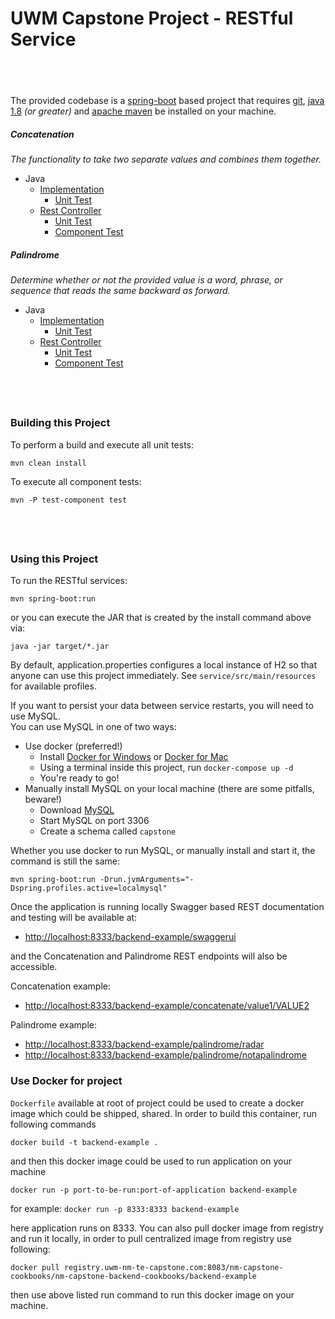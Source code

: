 # UWM Capstone Project - RESTful Service

&nbsp;
----

The provided codebase is a [spring-boot](https://projects.spring.io/spring-boot/) based project that requires [git](https://git-scm.com/downloads), 
[java 1.8](http://www.oracle.com/technetwork/java/javase/downloads/jdk8-downloads-2133151.html) _(or greater)_ and 
[apache maven](https://maven.apache.org/download.cgi) be installed on your machine.

##### Concatenation
_The functionality to take two separate values and combines them together._
* Java 
    * [Implementation](https://gitlab.uwm-nm-te-capstone.com/nm-capstone-cookbooks/nm-capstone-backend-cookbooks/backend-example/blob/master/src/main/java/edu/uwm/capstone/util/Concatenation.java)
        * [Unit Test](https://gitlab.uwm-nm-te-capstone.com/nm-capstone-cookbooks/nm-capstone-backend-cookbooks/backend-example/blob/master/src/test/java/edu/uwm/capstone/util/ConcatenationUnitTest.java)
    * [Rest Controller](https://gitlab.uwm-nm-te-capstone.com/nm-capstone-cookbooks/nm-capstone-backend-cookbooks/backend-example/blob/master/src/main/java/edu/uwm/capstone/controller/ConcatenationRestController.java) 
        * [Unit Test](https://gitlab.uwm-nm-te-capstone.com/nm-capstone-cookbooks/nm-capstone-backend-cookbooks/backend-example/blob/master/src/test/java/edu/uwm/capstone/controller/ConcatenationRestControllerUnitTest.java)
        * [Component Test](https://gitlab.uwm-nm-te-capstone.com/nm-capstone-cookbooks/nm-capstone-backend-cookbooks/backend-example/blob/master/src/test-component/java/edu/uwm/capstone/controller/ConcatenationRestControllerComponentTest.java)
        
##### Palindrome
_Determine whether or not the provided value is a word, phrase, or sequence that reads the same backward as forward._
* Java 
    * [Implementation](https://gitlab.uwm-nm-te-capstone.com/nm-capstone-cookbooks/nm-capstone-backend-cookbooks/backend-example/blob/master/src/main/java/edu/uwm/capstone/util/Palindrome.java)
        * [Unit Test](https://gitlab.uwm-nm-te-capstone.com/nm-capstone-cookbooks/nm-capstone-backend-cookbooks/backend-example/blob/master/src/test/java/edu/uwm/capstone/util/PalindromeUnitTest.java)
    * [Rest Controller](https://gitlab.uwm-nm-te-capstone.com/nm-capstone-cookbooks/nm-capstone-backend-cookbooks/backend-example/blob/master/src/main/java/edu/uwm/capstone/controller/PalindromeRestController.java)
        * [Unit Test](https://gitlab.uwm-nm-te-capstone.com/nm-capstone-cookbooks/nm-capstone-backend-cookbooks/backend-example/blob/master/src/test/java/edu/uwm/capstone/controller/PalindromeRestControllerUnitTest.java)
        * [Component Test](https://gitlab.uwm-nm-te-capstone.com/nm-capstone-cookbooks/nm-capstone-backend-cookbooks/backend-example/blob/master/src/test-component/java/edu/uwm/capstone/controller/PalindromeRestControllerComponentTest.java)
        
&nbsp;
---

### Building this Project

To perform a build and execute all unit tests:
```
mvn clean install
```

To execute all component tests:
```
mvn -P test-component test
```

&nbsp;
---

### Using this Project

To run the RESTful services:
```
mvn spring-boot:run
```

or you can execute the JAR that is created by the install command above via:
```
java -jar target/*.jar
```

By default, application.properties configures a local instance of H2 so that anyone can use this project immediately.
See `service/src/main/resources` for available profiles.

If you want to persist your data between service restarts, you will need to use MySQL.  
You can use MySQL in one of two ways:
- Use docker (preferred!)
  - Install [Docker for Windows](https://hub.docker.com/editions/community/docker-ce-desktop-windows) or [Docker for Mac](https://hub.docker.com/editions/community/docker-ce-desktop-mac)
  - Using a terminal inside this project, run `docker-compose up -d`
  - You're ready to go!
- Manually install MySQL on your local machine (there are some pitfalls, beware!)
  - Download [MySQL](https://dev.mysql.com/downloads/mysql/5.7.html)
  - Start MySQL on port 3306
  - Create a schema called `capstone`

Whether you use docker to run MySQL, or manually install and start it, the command is still the same:
```
mvn spring-boot:run -Drun.jvmArguments="-Dspring.profiles.active=localmysql"
```

Once the application is running locally Swagger based REST documentation and testing will be available at:
- [http://localhost:8333/backend-example/swaggerui](http://localhost:8333/backend-example/swaggerui)

and the Concatenation and Palindrome REST endpoints will also be accessible.

Concatenation example:
- [http://localhost:8333/backend-example/concatenate/value1/VALUE2](http://localhost:8333/backend-example/concatenate/value1/VALUE2)

Palindrome example:
- [http://localhost:8333/backend-example/palindrome/radar](http://localhost:8333/backend-example/palindrome/radar)
- [http://localhost:8333/backend-example/palindrome/notapalindrome](http://localhost:8333/backend-example/palindrome/notapalindrome)


### Use Docker for project 

`Dockerfile` available at root of project could be used to create a docker image which could be shipped, shared. In order to build this container, run following commands

```
docker build -t backend-example .
```
 and then this docker image could be used to run application on your machine                                                                                                                            

```
docker run -p port-to-be-run:port-of-application backend-example
```

for example: ```docker run -p 8333:8333 backend-example```

here application runs on 8333. You can also pull docker image from registry and run it locally, in order to pull centralized image from registry use following:

```
docker pull registry.uwm-nm-te-capstone.com:8083/nm-capstone-cookbooks/nm-capstone-backend-cookbooks/backend-example

```
then use above listed run command to run this docker image on your machine. 

